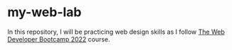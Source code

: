 # my-web-lab
In this repository, I will be practicing web design skills as I follow [The Web Developer Bootcamp 2022](https://www.udemy.com/course/the-web-developer-bootcamp/) course.

